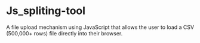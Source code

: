 # Js_spliting-tool
A file upload mechanism using JavaScript that allows the user to load a CSV (500,000+ rows) file directly into their browser.
